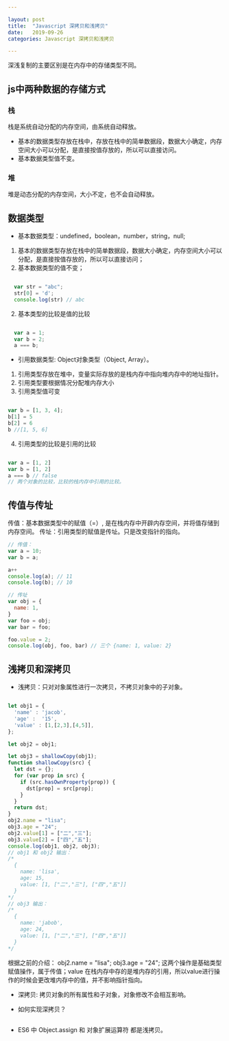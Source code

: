 ```yaml
---

layout: post
title:  "Javascript 深拷贝和浅拷贝"
date:   2019-09-26
categories: Javascript 深拷贝和浅拷贝

---
```


深浅复制的主要区别是在内存中的存储类型不同。

## js中两种数据的存储方式

### 栈
栈是系统自动分配的内存空间，由系统自动释放。

- 基本的数据类型存放在栈中，存放在栈中的简单数据段，数据大小确定，内存空间大小可以分配，是直接按值存放的，所以可以直接访问。
- 基本数据类型值不变。

### 堆
堆是动态分配的内存空间，大小不定，也不会自动释放。


## 数据类型
- 基本数据类型：undefined，boolean，number，string，null; 
1. 基本的数据类型存放在栈中的简单数据段，数据大小确定，内存空间大小可以分配，是直接按值存放的，所以可以直接访问；
2. 基本数据类型的值不变；

```js

  var str = "abc";
  str[0] = 'd';
  console.log(str) // abc

```

2. 基本类型的比较是值的比较

```js

  var a = 1;
  var b = 2;
  a === b;

  ```


- 引用数据类型: Object对象类型（Object, Array）。
1. 引用类型存放在堆中，变量实际存放的是栈内存中指向堆内存中的地址指针。
2. 引用类型要根据情况分配堆内存大小
3. 引用类型值可变

```js

var b = [1, 3, 4];
b[1] = 5
b[2] = 6
b //[1, 5, 6]

```
4. 引用类型的比较是引用的比较

```js

var a = [1, 2]
var b = [1, 2]
a === b // false
// 两个对象的比较，比较的栈内存中引用的比较。

```

## 传值与传址

传值：基本数据类型中的赋值（=）, 是在栈内存中开辟内存空间，并将值存储到内存空间。
传址：引用类型的赋值是传址。只是改变指针的指向。

```js
// 传值： 
var a = 10;
var b = a;

a++
console.log(a); // 11
console.log(b); // 10

// 传址
var obj = {
  name: 1,
}
var foo = obj;
var bar = foo;

foo.value = 2;
console.log(obj, foo, bar) // 三个 {name: 1, value: 2}  

```

## 浅拷贝和深拷贝

- 浅拷贝：只对对象属性进行一次拷贝，不拷贝对象中的子对象。

```js

let obj1 = {
  'name' : 'jacob',
  'age' :  '15',
  'value' : [1,[2,3],[4,5]],
};

let obj2 = obj1;

let obj3 = shallowCopy(obj1);
function shallowCopy(src) {
  let dst = {};
  for (var prop in src) {
    if (src.hasOwnProperty(prop)) {
      dst[prop] = src[prop];
    }
  }
  return dst;
}
obj2.name = "lisa";
obj3.age = "24";
obj2.value[1] = ["二","三"];
obj3.value[2] = ["四","五"];
console.log(obj1, obj2, obj3);
// obj1 和 obj2 输出：
/*
  {
    name: 'lisa',
    age: 15,
    value: [1, ["二","三"], ["四","五"]]
  }
*/
// obj3 输出：
/*
  {
    name: 'jabob',
    age: 24,
    value: [1, ["二","三"], ["四","五"]]
  }
*/

```
根据之前的介绍：
obj2.name = "lisa"; obj3.age = "24"; 这两个操作是基础类型赋值操作，属于传值；value 在栈内存中存的是堆内存的引用，所以value进行操作的时候会更改堆内存中的值，并不影响指针指向。

- 深拷贝: 拷贝对象的所有属性和子对象，对象修改不会相互影响。

- 如何实现深拷贝？

```js


```

- ES6 中 Object.assign 和 对象扩展运算符 都是浅拷贝。
